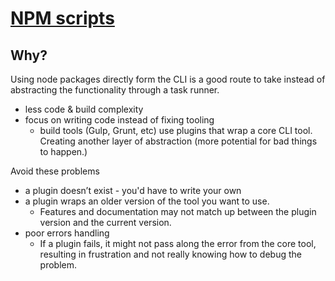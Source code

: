 # [NPM scripts](https://css-tricks.com/why-npm-scripts/)
## Why?

Using node packages directly form the CLI is a good route to take instead of abstracting the functionality through a task runner.

* less code & build complexity
* focus on writing code instead of fixing tooling
  * build tools (Gulp, Grunt, etc) use plugins that wrap a core CLI tool. Creating another layer of abstraction (more potential for bad things to happen.)

Avoid these problems

* a plugin doesn’t exist - you'd have to write your own
* a plugin wraps an older version of the tool you want to use.
   * Features and documentation may not match up between the plugin version and the current version.
* poor errors handling 
   * If a plugin fails, it might not pass along the error from the core tool, resulting in frustration and not really knowing how to debug the problem.